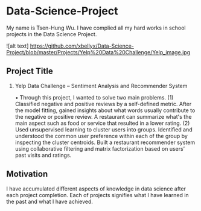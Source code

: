 # Data-Science-Project
My name is Tsen-Hung Wu. I have complied all my hard works in school projects in the Data Science Project.

![alt text] https://github.com/xbellyx/Data-Science-Project/blob/master/Projects/Yelp%20Data%20Challenge/Yelp_image.jpg

## Project Title
1. Yelp Data Challenge – Sentiment Analysis and Recommender System

    •   Through this project, I wanted to solve two main problems.
        (1) Classified negative and positive reviews by a self-defined metric. After the model fitting, gained insights about 
            what words usually contribute to the negative or positive review. A restaurant can summarize what's the main 
            aspect such as food or service that resulted in a lower rating.
        (2) Used unsupervised learning to cluster users into groups. Identified and understood the common user preference 
            within each of the group by inspecting the cluster centroids. Built a restaurant recommender system using 
            collaborative filtering and matrix factorization based on users’ past visits and ratings.

## Motivation
I have accumulated different aspects of knowledge in data science after each project completion.
Each of projects signifies what I have learned in the past and what I have achieved. 

